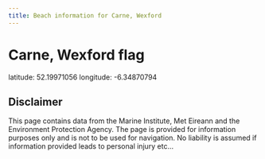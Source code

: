 ```yaml
---
title: Beach information for Carne, Wexford
---
```

# Carne, Wexford <span class="material-icons blue-flag">flag</span>

<div class="location-info">latitude: 52.19971056 longitude: -6.34870794</div>
<div class="met-eireann-warnings"></div>
<div></div>

## Disclaimer

This page contains data from the Marine Institute, 
Met Eireann and the Environment Protection Agency. The page is provided for
information purposes only and is not to be used for navigation. No liability 
is assumed if information provided leads to personal injury etc...